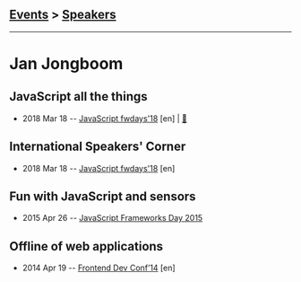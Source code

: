 ## [Events](../README.md) > [Speakers](../speakers.md)
---

# Jan Jongboom

## JavaScript all the things
- 2018 Mar 18 -- [JavaScript fwdays&#39;18](https://youtu.be/tTPk0OdMCqM) [en] | [:notebook:](https://www.slideshare.net/fwdays/jan-jongboom-javascript-all-the-things)  
## International Speakers&#39; Corner
- 2018 Mar 18 -- [JavaScript fwdays&#39;18](https://youtu.be/0WMLFRz6veY) [en]   
## Fun with JavaScript and sensors
- 2015 Apr 26 -- [JavaScript Frameworks Day 2015](https://frameworksdays.com/event/js-frameworks-day-2015/review/fun-with-javascript-and-sensors)    
## Offline of web applications
- 2014 Apr 19 -- [Frontend Dev Conf’14](https://www.youtube.com/watch?v=AbixY3W8ayo) [en]   
